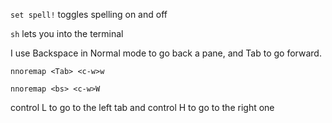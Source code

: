 `set spell!` toggles spelling on and off

`sh` lets you into the terminal

I use Backspace in Normal mode to go back a pane, and Tab to go forward. 

`nnoremap <Tab> <c-w>w`

`nnoremap <bs> <c-w>W`

control L to go to the left tab and control H to go to the right one
